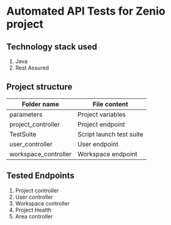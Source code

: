# Automated API Tests for Zenio project

## Technology stack used
1. Java
2. Rest Assured

## Project structure
Folder name          | File content
---------------------|----------------------
parameters           | Project variables
project_controller   | Project endpoint
TestSuite            | Script launch test suite
user_controller      | User endpoint
workspace_controller | Workspace endpoint

## Tested Endpoints
1. Project controller
2. User controller
3. Workspace controller
4. Project Health
5. Area controller

